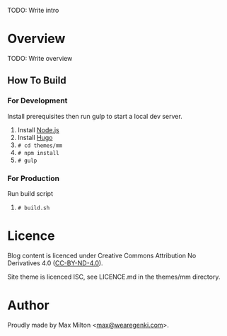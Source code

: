 TODO: Write intro

# Overview

TODO: Write overview

## How To Build

### For Development

Install prerequisites then run gulp to start a local dev server.

1. Install [Node.js](https://nodejs.org/)
2. Install [Hugo](https://github.com/spf13/hugo/releases)
2. `# cd themes/mm`
2. `# npm install`
3. `# gulp`

### For Production

Run build script

1. `# build.sh`

# Licence

Blog content is licenced under Creative Commons Attribution No Derivatives 4.0 ([CC-BY-ND-4.0](http://creativecommons.org/licenses/by-nd/4.0/legalcode)).

Site theme is licenced ISC, see LICENCE.md in the themes/mm directory.

# Author

Proudly made by Max Milton &lt;<max@wearegenki.com>&gt;.
